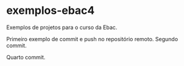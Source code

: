 # exemplos-ebac4
Exemplos de projetos para o curso da Ebac.

Primeiro exemplo de commit e push no repositório remoto.
Segundo commit.

Quarto commit.
